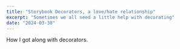 ```yaml
---
title: "Storybook Decorators, a love/hate relationship"
excerpt: "Sometimes we all need a little help with decorating"
date: "2024-03-30"
---
```


How I got along with decorators.
